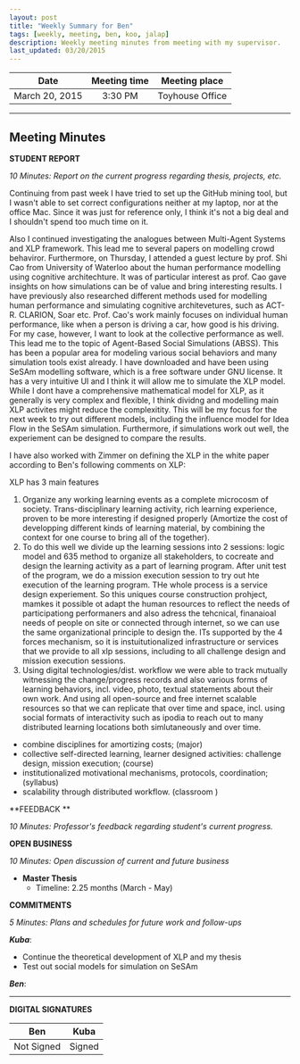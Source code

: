 ```yaml
---
layout: post
title: "Weekly Summary for Ben"
tags: [weekly, meeting, ben, koo, jalap]
description: Weekly meeting minutes from meeting with my supervisor.
last_updated: 03/20/2015
---
```


|**Date** |**Meeting time**|**Meeting place**
| ------------- |:----------------:|:-------:
|March 20, 2015| 3:30 PM | Toyhouse Office


----------


Meeting Minutes
------

 **STUDENT REPORT** 

 *10 Minutes: Report on the current progress regarding thesis, projects, etc.*

Continuing from past week I have tried to set up the GitHub mining tool, but I wasn't able to set correct configurations neither at my laptop, nor at the office Mac. Since it was just for reference only, I think it's not a big deal and I shouldn't spend too much time on it.

Also I continued investigating the analogues between Multi-Agent Systems and XLP framework. This lead me to several papers on modelling crowd behaviror. Furthermore, on Thursday, I attended a guest lecture by prof. Shi Cao from University of Waterloo about the human performance modelling using cognitive architechture. It was of particular interest as prof. Cao gave insights on how simulations can be of value and bring interesting results. I have previously also researched different methods used for modelling human performance and simulating cognitive architevetures, such as ACT-R. CLARION, Soar etc. Prof. Cao's work mainly focuses on individual human performance, like when a person is driving a car, how good is his driving. For my case, however, I want to look at the collective performance as well. This lead me to the topic of Agent-Based Social Simulations (ABSS). This has been a popular area for modeling various social behaviors and many simulation tools exist already. I have downloaded and have been using SeSAm modelling software, which is a free software under GNU license. It has a very intuitive UI and I think it will allow me to simulate the XLP model. While I dont have a comprehensive mathematical model for XLP, as it generally is very complex and flexible, I think dividng and modelling main XLP activites might reduce the complexitity.  This will be my focus for the next week to try out different models, including the influence model for Idea Flow in the SeSAm simulation. Furthermore, if simulations work out well, the experiement can be designed to compare the results.

I have also worked with Zimmer on defining the XLP in the white paper according to Ben's following comments on XLP:


XLP has 3 main features

1. Organize any working learning events as a complete microcosm of society. Trans-disciplinary learning activity, rich learning experience, proven to be more interesting if designed properly (Amortize the cost of developping different kinds of learning material, by combining the context for one course to bring all of the together).
2. To do this well we divide up the learning sessions into 2 sessions: logic model and 635 method to organize all stakeholders, to cocreate and design the learning activity as a part of learning program. After unit test of the program, we do a mission execution session to try out hte execution of the learning program. THe whole process is a service design experiement. So this uniques course construction prohject, mamkes it possible ot adapt the human resources to reflect the needs of participationg performaners and also adress the tehcnical, finanaioal needs of people on site or connected through internet, so we can use the same organizational principle to design the. ITs supported by the 4 forces mechanism, so it is instuitutionalized infrastructure or services that we provide to all xlp sessions, including to all challenge design and mission execution sessions.
3. Using digital technologies/dist. workflow we were able to track mutually witnessing the change/progress records and also various forms of learning behaviors, incl. video, photo, textual statements about their own work. And using all open-source and free internet scalable resources so that we can replicate that over time and space, incl. using social formats of interactivity such as ipodia to reach out to many distributed learning locations both simlutaneously and over time. 

- combine disciplines for amortizing costs; (major)
- collective self-directed learning, learner designed activities: challenge design, mission execution;  (course)
- institutionalized motivational mechanisms, protocols, coordination;  (syllabus)
- scalability through distributed workflow. (classroom	)


**FEEDBACK **
 
 *10 Minutes: Professor's feedback regarding student's current progress.*
 

**OPEN BUSINESS**

*10 Minutes: Open discussion of current and future business*

- **Master Thesis**
	- Timeline: 2.25 months (March - May)

**COMMITMENTS**

*5 Minutes: Plans and schedules for future work and follow-ups*


***Kuba***:

- Continue the theoretical development of XLP and my thesis
- Test out social models for simulation on SeSAm


***Ben***:




----------


**DIGITAL SIGNATURES**

|**Ben** |**Kuba**|
| ------------- |----------------|
|Not Signed| Signed
